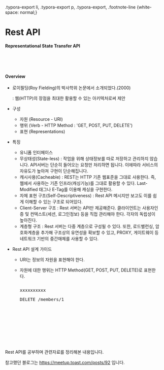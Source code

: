 .typora-export li, .typora-export p, .typora-export,  .footnote-line {white-space: normal;} 
</style>
</head>
<body class='typora-export os-windows' >
<div  id='write'  class = 'is-node'><h1><a name='header-n0' class='md-header-anchor '></a>Rest API</h1><p><strong>Representational State Transfer API</strong></p><p>&nbsp;</p><p>&nbsp;</p><h4><a name='header-n11' class='md-header-anchor '></a>Overview</h4><ul><li><p>로이필딩(Roy Fielding)의 박사학위 논문에서 소개되었다.(2000)</p><p><span>	</span>: 웹(HTTP)의 장점을 최대한 활용할 수 있는 아키텍처로써 제안</p></li><li><p>구성 </p><ul><li>자원 (Resource - URI)</li><li>행위 (Verb - HTTP Method : &#39;GET, POST, PUT, DELETE&#39;)</li><li>표현 (Representations)</li></ul></li><li><p>특징</p><ul><li>유니폼 인터페이스</li><li>무상태성(State-less) : 작업을 위해 상태정보를 따로 저장하고 관리하지 않습니다. API서버는 단순히 들어오는 요청만 처리하면 됩니다. 이에따라 서비스의 자유도가 높아져 구현이 단순해집니다.</li><li>캐시사용(Cacheable) : REST는 HTTP 기존 웹표준을 그대로 사용한다. 즉, 웹에서 사용하는 기존 인프라(캐싱기능)를 그대로 활용할 수 있다. Last-Modified 태그나 E-Tag를 이용해 캐싱을 구현한다.</li><li>자체 표현 구조(Self-Descriptiveness) : Rest API 메시지만 보고도 이를 쉽게 이해할 수 있는 구조로 되어있다.</li><li>Client-Server 구조 : Rest 서버는 API만 제공해준다. 클라이언트는 사용자인증 및 컨텍스트(세션, 로그인정보) 등을 직접 관리해야 한다. 각자의 독립성이 높아진다.</li><li>계층형 구조 : Rest 서버는 다중 계층으로 구성될 수 있다. 또한, 로드밸런싱, 암호화계층을 추가해 구조상의 유연성을 확보할 수 있고, PROXY, 게이트웨이 등 네트워크 기반의 중간매체를 사용할 수 있다.</li></ul></li><li><p>Rest API 설계 가이드</p><ul><li><p>URI는 정보의 자원을 표현해야 한다.</p></li><li><p>자원에 대한 행위는 HTTP Method(GET, POST, PUT, DELETE)로  표현한다.</p><pre spellcheck="false" class="md-fences md-end-block ty-contain-cm modeLoaded" lang="http"><div class="CodeMirror cm-s-inner CodeMirror-wrap" lang="http"><div style="overflow: hidden; position: relative; width: 3px; height: 0px; top: 0px; left: 8px;"><textarea autocorrect="off" autocapitalize="off" spellcheck="false" tabindex="0" style="position: absolute; bottom: -1em; padding: 0px; width: 1000px; height: 1em; outline: none;"></textarea></div><div class="CodeMirror-scrollbar-filler" cm-not-content="true"></div><div class="CodeMirror-gutter-filler" cm-not-content="true"></div><div class="CodeMirror-scroll" tabindex="-1"><div class="CodeMirror-sizer" style="margin-left: 0px; margin-bottom: 0px; border-right-width: 0px; padding-right: 0px; padding-bottom: 0px;"><div style="position: relative; top: 0px;"><div class="CodeMirror-lines" role="presentation"><div role="presentation" style="position: relative; outline: none;"><div class="CodeMirror-measure"><pre><span>xxxxxxxxxx</span></pre></div><div class="CodeMirror-measure"></div><div style="position: relative; z-index: 1;"></div><div class="CodeMirror-code" role="presentation"><div class="CodeMirror-activeline" style="position: relative;"><div class="CodeMirror-activeline-background CodeMirror-linebackground"></div><div class="CodeMirror-gutter-background CodeMirror-activeline-gutter" style="left: 0px; width: 0px;"></div><pre class=" CodeMirror-line " role="presentation"><span role="presentation" style="padding-right: 0.1px;"><span class="cm-keyword">DELETE</span> <span class="cm-string-2">/members/1</span></span></pre></div></div></div></div></div></div><div style="position: absolute; height: 0px; width: 1px; border-bottom: 0px solid transparent; top: 23px;"></div><div class="CodeMirror-gutters" style="display: none; height: 23px;"></div></div></div></pre></li></ul></li></ul><p>&nbsp;</p><p>&nbsp;</p><p>&nbsp;</p><p>&nbsp;</p><p>Rest API를 공부하며 관련자료를 정리해본 내용입니다.</p><p>참고했던 블로그는 <a href='https://meetup.toast.com/posts/92' target='_blank' class='url'>https://meetup.toast.com/posts/92</a> 입니다.</p></div>
</body>
</html>
